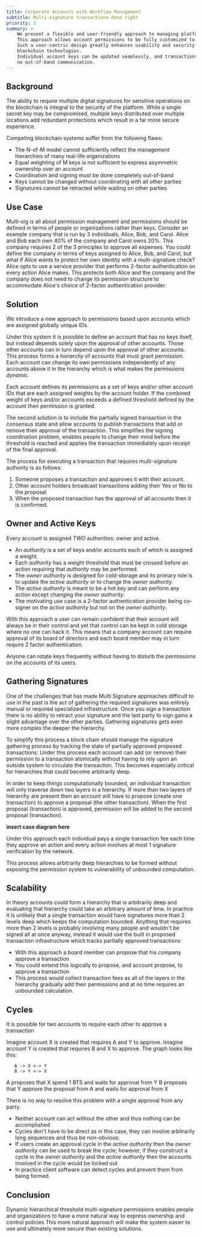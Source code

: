 ```yaml
---
title: Corporate Accounts with Workflow Management
subtitle: Multi-signature transactions done right
priority: 3
summary: >
    We present a flexible and user-friendly approach to managing platform account permissions.
    This approach allows account permissions to be fully customized to require approval from arbitrary hierarchies of other accounts.
    Such a user-centric design greatly enhances usability and security over the key-centric approaches taken by other
    blockchain technologies.
    Individual account keys can be updated seamlessly, and transactions requiring multiple signatures can be approved with
    no out-of-band communication.
---
```


## Background

The ability to require multiple digital signatures for sensitive operations on the blockchain is integral to the
security of the platform.
While a single secret key may be compromised, multiple keys distributed over multiple locations add redundant
protections which result in a far more secure experience.

Competing blockchain systems suffer from the following flaws:

- The N-of-M model cannot sufficiently reflect the management hierarchies of many real-life organizations
- Equal weighting of M keys is not sufficient to express asymmetric ownership over an account
- Coordination and signing must be done completely out-of-band
- Keys cannot be changed without coordinating with all other parties
- Signatures cannot be retracted while waiting on other parties

## Use Case

Multi-sig is all about permission management and permissions should be defined in terms of people or organizations rather than keys.
Consider an example company that is run by 3 individuals, Alice, Bob, and Carol.
Alice and Bob each own 40% of the company and Carol owns 20%.
This company requires 2 of the 3 principles to approve all expenses.
You could define the company in terms of keys assigned to Alice, Bob, and Carol, but what if Alice wants to protect her
own identity with a multi-signature check?
Alice opts to use a service provider that performs 2-factor authentication on every action Alice makes.
This protects both Alice and the company and the company does not need to change its permission structure to accommodate
Alice's choice of 2-factor authentication provider.

## Solution

We introduce a new approach to permissions based upon accounts which are assigned globally unique IDs.

Under this system it is possible to define an account that has no keys itself, but instead depends solely upon the
approval of other accounts.
Those other accounts can in turn depend upon the approval of other accounts.
This process forms a *hierarchy* of accounts that must grant permission.
Each account can change its own permissions independently of any accounts above it in the hierarchy which is what makes
the permissions *dynamic*.

Each account defines its permissions as a set of keys and/or other account IDs that are each assigned weights by the account holder.
If the combined weight of keys and/or accounts exceeds a defined threshold defined by the account then permission is granted.

The second solution is to include the partially signed transaction in the consensus state and allow accounts to publish
transactions that add or remove their approval of the transaction.
This simplifies the signing coordination problem, enables people to change their mind before the threshold is reached
and applies the transaction immediately upon receipt of the final approval.

The process for executing a transaction that requires multi-signature authority is as follows:

1. Someone proposes a transaction and approves it with their account.
2. Other account holders broadcast transactions adding their Yes or No to the proposal
3. When the proposed transaction has the approval of all accounts then it is confirmed.

## Owner and Active Keys

Every account is assigned *TWO* authorities: owner and active.

- An *authority* is a set of keys and/or accounts each of which is assigned a weight.
- Each *authority* has a weight threshold that must be crossed before an action requiring that *authority* may be performed.
- The *owner authority* is designed for cold-storage and its primary role is to update the *active authority* or to
change the *owner authority*.
- The *active authority* is meant to be a hot key and can perform any action except changing the *owner authority*.
- The motivating use case is a 2-factor authentication provider being co-signer on the *active authority* but not on the
*owner authority*.

With this approach a user can remain confident that their account will always be in their control and yet that control can be kept in cold storage where no one can hack it.
This means that a company account can require approval of its board of directors and each board member may in turn
require 2 factor authentication.

Anyone can rotate keys frequently without having to disturb the permissions on the accounts of its users.

## Gathering Signatures

One of the challenges that has made Multi Signature approaches difficult to use in the past is the act of gathering the
required signatures was entirely manual or required specialized infrastructure.
Once you sign a transaction there is no ability to retract your signature and the last party to sign gains a slight
advantage over the other parties.
Gathering signatures gets even more complex the deeper the hierarchy.

To simplify this process a block chain should manage the signature gathering process by tracking the state of partially
approved proposed transactions.
Under this process each account can add (or remove) their permission to a transaction atomically without having to rely
upon an outside system to circulate the transaction.
This becomes especially critical for hierarchies that could become arbitrarily deep.

In order to keep things computationally bounded, an individual transaction will only traverse down two layers in a hierarchy.
If more than two layers of hierarchy are present then an account will have to propose (create one transaction) to
approve a proposal (the other transaction).
When the first proposal (transaction) is approved, permission will be added to the second proposal (transaction).

**insert cass diagram here**

Under this approach each individual pays a single transaction fee each time they approve an action and every action
involves at most 1 signature verification by the network.

This process allows arbitrarily deep hierarchies to be formed without exposing the permission system to vulnerability of
unbounded computation.

## Scalability

In theory accounts could form a hierarchy that is arbitrarily deep and evaluating that hierarchy could take an arbitrary
amount of time.
In practice it is unlikely that a single transaction would have signatures more than 2 levels deep which keeps the
computation bounded.
Anything that requires more than 2 levels is probably involving many people and wouldn't be signed all at once anyway,
instead it would use the built in
proposed transaction infrastructure which tracks partially approved transactions

- With this approach a board member can propose that his company approve a transaction
- You could extend this logically to propose, and account propose, to approve a transaction
- This process would collect transaction fees as all of the layers in the hierarchy gradually add their permissions and
at no time requires an unbounded calculation.

## Cycles

It is possible for two accounts to require each other to approve a transaction

Imagine account X is created that requires A and Y to approve.
Imagine account Y is created that requires B and X to approve.
The graph looks like this:

       A -> X <-> Y
       B -> Y <-> X

A proposes that X spend 1 BTS and waits  for approval from Y
B proposes that Y approve the proposal from A and waits for approval from X

There is no way to resolve this problem with a single approval from any party.
- Neither account can act without the other and thus nothing can be accomplished
- Cycles don't have to be direct as in this case, they can involve arbitrarily long sequences and thus be non-obvious.
- If users create an approval cycle in the *active authority* then the *owner authority* can be used to break the cycle;
however, if they construct a
cycle in the *owner authority* and the *active authority* then the accounts involved in the cycle would be locked out
- In practice client software can detect cycles and prevent them from being formed.

## Conclusion

Dynamic hierarchical threshold multi-signature permissions enables people and organizations to have a more natural way
to express ownership and control policies
This more natural approach will make the system easier to use and ultimately more secure than existing solutions.
